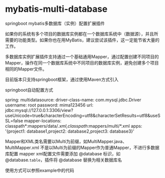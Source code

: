 # mybatis-multi-database
springboot mybatis多数据库（实例）配置扩展插件

如果你的系统有多个项目的数据库实例都在一个数据库系统中（数据源），并且所需要的功能类型。如果你也在用MyBatis，建议尝试该插件，这一定能节省大量的工作。

多数据库实例扩展插件支持通过一个基础通用Mapper，通过配置创建不同项目的Mapper，操作在同一个数据库系统中不同项目的数据库实例，避免创建多个项目相同的Mapper文件。

目前版本只支持springboot框架，通过使用Maven方式引入

springboot自动配置方式

spring:
  multidatasource:
     driver-class-name: com.mysql.jdbc.Driver
     username: root
     password: mima123456
     url: jdbc:mysql://127.0.0.1:3306/view?useUnicode=true&characterEncoding=utf8&characterSetResults=utf8&useSSL=false
     mapper-locations: classpath*:mappers/data/*.xml,classpath*:mappers/multi/*.xml
     apps: '{project1: database1,project2: database2,project3: database3}'

Mapper和XML类名需要以Multi为前缀，如MultiMapper.java、MultiMapper.xml
不是以Multi为前缀的Mapper作为普通Mapper，不进行多数据库配置
mapper xml配置文件需要添加 @database 标识，如 @database.`table`，插件将 @database 替换为相关数据库名

使用方式可以参照example中的代码
